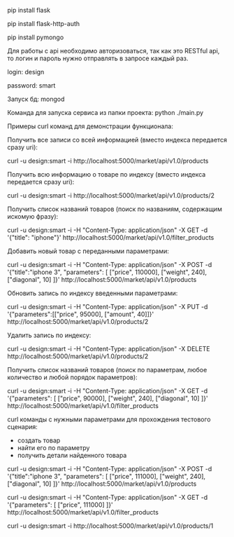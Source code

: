 pip install flask

pip install flask-http-auth

pip install pymongo

Для работы с api необходимо авторизоваться, так как это RESTful api, то логин и пароль нужно отправлять в запросе каждый раз.

login: design

password: smart

Запуск бд: mongod

Команда для запуска сервиса из папки проекта:  python ./main.py


Примеры curl команд для демонстрации функционала:


Получить все записи со всей информацией (вместо индекса передается сразу uri):

curl -u design:smart -i http://localhost:5000/market/api/v1.0/products


Получить всю информацию о товаре по индексу (вместо индекса передается сразу uri):

curl -u design:smart -i http://localhost:5000/market/api/v1.0/products/2



Получить список названий товаров (поиск по названиям, содержащим искомую фразу):

curl -u design:smart -i -H "Content-Type: application/json" -X GET -d '{"title": "iphone"}' http://localhost:5000/market/api/v1.0/filter_products



Добавить новый товар с переданными параметрами:

curl -u design:smart -i -H "Content-Type: application/json" -X POST -d '{"title":"iphone 3", "parameters": [
["price", 110000],
["weight", 240],
["diagonal", 10]
]}' http://localhost:5000/market/api/v1.0/products

Обновить запись по  индексу введенными параметрами:

curl -u design:smart -i -H "Content-Type: application/json" -X PUT -d '{"parameters":[["price", 95000], ["amount", 40]]}' http://localhost:5000/market/api/v1.0/products/2



Удалить запись по индексу:

curl -u design:smart -i -H "Content-Type: application/json" -X DELETE http://localhost:5000/market/api/v1.0/products/2



Получить список названий товаров (поиск по параметрам, любое количество и любой порядок параметров):

curl -u design:smart -i -H "Content-Type: application/json" -X GET -d '{"parameters": [
["price", 90000],
["weight", 240],
["diagonal", 10]
]}' http://localhost:5000/market/api/v1.0/filter_products


curl команды с нужными параметрами для прохождения тестового сценария:
* создать товар
* найти его по параметру
* получить детали найденного товара

curl -u design:smart -i -H "Content-Type: application/json" -X POST -d '{"title":"iphone 3", "parameters": [
["price", 111000],
["weight", 240],
["diagonal", 10]
]}' http://localhost:5000/market/api/v1.0/products

curl -u design:smart -i -H "Content-Type: application/json" -X GET -d '{"parameters": [
["price", 111000]
]}' http://localhost:5000/market/api/v1.0/filter_products

curl -u design:smart -i http://localhost:5000/market/api/v1.0/products/1

